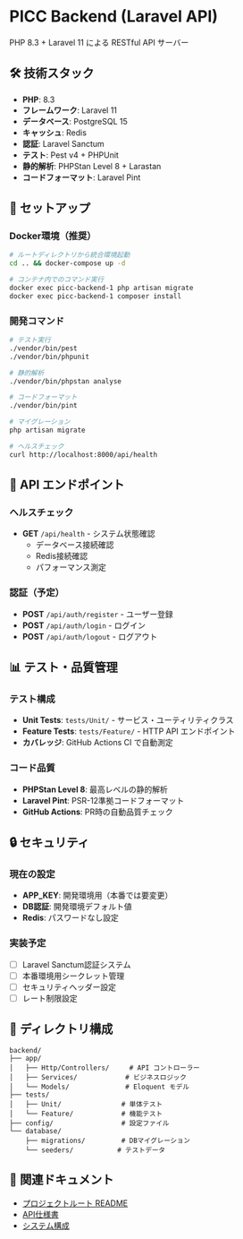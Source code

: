 # PICC Backend (Laravel API)

PHP 8.3 + Laravel 11 による RESTful API サーバー

## 🛠️ 技術スタック

- **PHP**: 8.3
- **フレームワーク**: Laravel 11
- **データベース**: PostgreSQL 15
- **キャッシュ**: Redis
- **認証**: Laravel Sanctum
- **テスト**: Pest v4 + PHPUnit
- **静的解析**: PHPStan Level 8 + Larastan
- **コードフォーマット**: Laravel Pint

## 🚀 セットアップ

### Docker環境（推奨）
```bash
# ルートディレクトリから統合環境起動
cd .. && docker-compose up -d

# コンテナ内でのコマンド実行
docker exec picc-backend-1 php artisan migrate
docker exec picc-backend-1 composer install
```

### 開発コマンド
```bash
# テスト実行
./vendor/bin/pest
./vendor/bin/phpunit

# 静的解析
./vendor/bin/phpstan analyse

# コードフォーマット
./vendor/bin/pint

# マイグレーション
php artisan migrate

# ヘルスチェック
curl http://localhost:8000/api/health
```

## 🔧 API エンドポイント

### ヘルスチェック
- **GET** `/api/health` - システム状態確認
  - データベース接続確認
  - Redis接続確認
  - パフォーマンス測定

### 認証（予定）
- **POST** `/api/auth/register` - ユーザー登録
- **POST** `/api/auth/login` - ログイン
- **POST** `/api/auth/logout` - ログアウト

## 📊 テスト・品質管理

### テスト構成
- **Unit Tests**: `tests/Unit/` - サービス・ユーティリティクラス
- **Feature Tests**: `tests/Feature/` - HTTP API エンドポイント
- **カバレッジ**: GitHub Actions CI で自動測定

### コード品質
- **PHPStan Level 8**: 最高レベルの静的解析
- **Laravel Pint**: PSR-12準拠コードフォーマット
- **GitHub Actions**: PR時の自動品質チェック

## 🔒 セキュリティ

### 現在の設定
- **APP_KEY**: 開発環境用（本番では要変更）
- **DB認証**: 開発環境デフォルト値
- **Redis**: パスワードなし設定

### 実装予定
- [ ] Laravel Sanctum認証システム
- [ ] 本番環境用シークレット管理
- [ ] セキュリティヘッダー設定
- [ ] レート制限設定

## 📁 ディレクトリ構成

```
backend/
├── app/
│   ├── Http/Controllers/     # API コントローラー
│   ├── Services/            # ビジネスロジック
│   └── Models/              # Eloquent モデル
├── tests/
│   ├── Unit/               # 単体テスト
│   └── Feature/            # 機能テスト
├── config/                 # 設定ファイル
└── database/
    ├── migrations/         # DBマイグレーション
    └── seeders/           # テストデータ
```

## 🔗 関連ドキュメント

- [プロジェクトルート README](../README.md)
- [API仕様書](../docs/api/openapi.yml)
- [システム構成](../docs/architecture.md)
